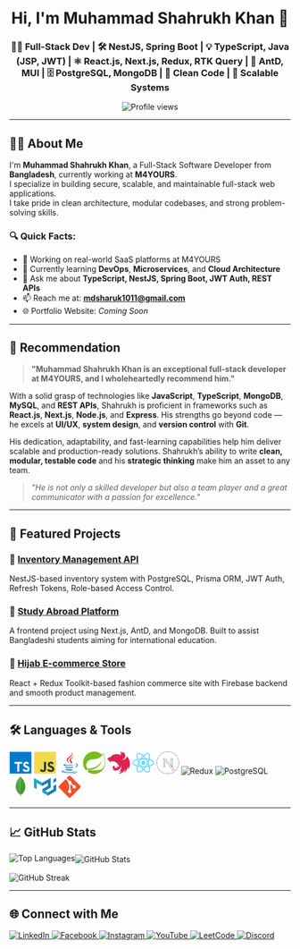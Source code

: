 <h1 align="center">Hi, I'm Muhammad Shahrukh Khan 👋</h1>
<h3 align="center">
  👨‍💻 Full-Stack Dev | 🛠️ NestJS, Spring Boot | 💡 TypeScript, Java (JSP, JWT) |  
  ⚛️ React.js, Next.js, Redux, RTK Query | 🎨 AntD, MUI | 🗄️ PostgreSQL, MongoDB |  
  🧼 Clean Code | 🚀 Scalable Systems
</h3>

<p align="center">
  <img src="https://komarev.com/ghpvc/?username=mdsharuk&label=Profile%20views&color=0e75b6&style=flat" alt="Profile views" />
</p>

---

## 👨‍💻 About Me

I'm **Muhammad Shahrukh Khan**, a Full-Stack Software Developer from **Bangladesh**, currently working at **M4YOURS**.  
I specialize in building secure, scalable, and maintainable full-stack web applications.  
I take pride in clean architecture, modular codebases, and strong problem-solving skills.

### 🔍 Quick Facts:
- 🔭 Working on real-world SaaS platforms at M4YOURS
- 🌱 Currently learning **DevOps**, **Microservices**, and **Cloud Architecture**
- 💬 Ask me about **TypeScript, NestJS, Spring Boot, JWT Auth, REST APIs**
- 📫 Reach me at: **mdsharuk1011@gmail.com**
- 🌐 Portfolio Website: _Coming Soon_

---

## 🌟 Recommendation

> **"Muhammad Shahrukh Khan is an exceptional full-stack developer at M4YOURS, and I wholeheartedly recommend him."**

With a solid grasp of technologies like **JavaScript**, **TypeScript**, **MongoDB**, **MySQL**, and **REST APIs**, Shahrukh is proficient in frameworks such as **React.js**, **Next.js**, **Node.js**, and **Express**. His strengths go beyond code — he excels at **UI/UX**, **system design**, and **version control** with **Git**.

His dedication, adaptability, and fast-learning capabilities help him deliver scalable and production-ready solutions. Shahrukh’s ability to write **clean, modular, testable code** and his **strategic thinking** make him an asset to any team.

> _"He is not only a skilled developer but also a team player and a great communicator with a passion for excellence."_

---

## 🚀 Featured Projects

### 🔹 [Inventory Management API](https://github.com/mdsharuk/inventory-api)
NestJS-based inventory system with PostgreSQL, Prisma ORM, JWT Auth, Refresh Tokens, Role-based Access Control.

### 🔹 [Study Abroad Platform](https://github.com/mdsharuk/study-abroad-platform)
A frontend project using Next.js, AntD, and MongoDB. Built to assist Bangladeshi students aiming for international education.

### 🔹 [Hijab E-commerce Store](https://github.com/mdsharuk/hijab-ecommerce)
React + Redux Toolkit-based fashion commerce site with Firebase backend and smooth product management.

---

## 🛠️ Languages & Tools

<p align="left">
  <img src="https://raw.githubusercontent.com/devicons/devicon/master/icons/typescript/typescript-original.svg" alt="TypeScript" width="40" height="40"/>
  <img src="https://raw.githubusercontent.com/devicons/devicon/master/icons/javascript/javascript-original.svg" alt="JavaScript" width="40" height="40"/>
  <img src="https://raw.githubusercontent.com/devicons/devicon/master/icons/java/java-original.svg" alt="Java" width="40" height="40"/>
  <img src="https://raw.githubusercontent.com/devicons/devicon/master/icons/spring/spring-original.svg" alt="Spring Boot" width="40" height="40"/>
  <img src="https://raw.githubusercontent.com/devicons/devicon/master/icons/nestjs/nestjs-plain.svg" alt="NestJS" width="40" height="40"/>
  <img src="https://raw.githubusercontent.com/devicons/devicon/master/icons/react/react-original.svg" alt="React" width="40" height="40"/>
  <img src="https://raw.githubusercontent.com/devicons/devicon/master/icons/nextjs/nextjs-line.svg" alt="Next.js" width="40" height="40"/>
  <img src="https://cdn.worldvectorlogo.com/logos/redux.svg" alt="Redux" width="40" height="40"/>
  <img src="https://cdn.jsdelivr.net/gh/devicons/devicon/icons/postgresql/postgresql-original.svg" alt="PostgreSQL" width="40" height="40"/>
  <img src="https://raw.githubusercontent.com/devicons/devicon/master/icons/mongodb/mongodb-original.svg" alt="MongoDB" width="40" height="40"/>
  <img src="https://raw.githubusercontent.com/devicons/devicon/master/icons/materialui/materialui-original.svg" alt="MUI" width="40" height="40"/>
  <img src="https://raw.githubusercontent.com/devicons/devicon/master/icons/git/git-original.svg" alt="Git" width="40" height="40"/>
</p>

---

## 📈 GitHub Stats

<p>
  <img align="left" src="https://github-readme-stats.vercel.app/api/top-langs?username=mdsharuk&show_icons=true&locale=en&layout=compact" alt="Top Languages" />
</p>

<p>
  <img align="center" src="https://github-readme-stats.vercel.app/api?username=mdsharuk&show_icons=true&locale=en" alt="GitHub Stats" />
</p>

<p>
  <img align="center" src="https://github-readme-streak-stats.herokuapp.com/?user=mdsharuk" alt="GitHub Streak" />
</p>

---

## 🌐 Connect with Me

<p align="left">
  <a href="https://www.linkedin.com/in/muhammad-shahrukh-khan-ab8705244/" target="_blank">
    <img src="https://raw.githubusercontent.com/rahuldkjain/github-profile-readme-generator/master/src/images/icons/Social/linked-in-alt.svg" alt="LinkedIn" height="30" width="40" />
  </a>
  <a href="https://www.facebook.com/profile.php?id=100086159264578" target="_blank">
    <img src="https://raw.githubusercontent.com/rahuldkjain/github-profile-readme-generator/master/src/images/icons/Social/facebook.svg" alt="Facebook" height="30" width="40" />
  </a>
  <a href="https://instagram.com/sharukfggffg" target="_blank">
    <img src="https://raw.githubusercontent.com/rahuldkjain/github-profile-readme-generator/master/src/images/icons/Social/instagram.svg" alt="Instagram" height="30" width="40" />
  </a>
  <a href="https://www.youtube.com/channel/UC3zDHo7kRNKVxV-0SCtEO5g" target="_blank">
    <img src="https://raw.githubusercontent.com/rahuldkjain/github-profile-readme-generator/master/src/images/icons/Social/youtube.svg" alt="YouTube" height="30" width="40" />
  </a>
  <a href="https://leetcode.com/mdsharuk1011/" target="_blank">
    <img src="https://raw.githubusercontent.com/rahuldkjain/github-profile-readme-generator/master/src/images/icons/Social/leet-code.svg" alt="LeetCode" height="30" width="40" />
  </a>
  <a href="https://discord.gg/1188469968942145678" target="_blank">
    <img src="https://raw.githubusercontent.com/rahuldkjain/github-profile-readme-generator/master/src/images/icons/Social/discord.svg" alt="Discord" height="30" width="40" />
  </a>
</p>
